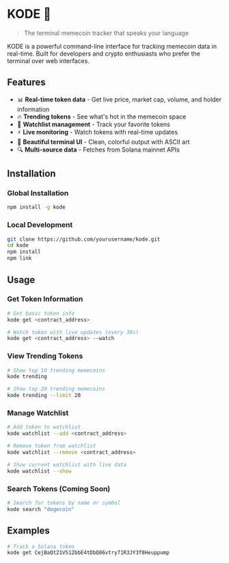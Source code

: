 # KODE 🚀

> The terminal memecoin tracker that speaks your language

KODE is a powerful command-line interface for tracking memecoin data in real-time. Built for developers and crypto enthusiasts who prefer the terminal over web interfaces.

## Features

- 📊 **Real-time token data** - Get live price, market cap, volume, and holder information
- 🔥 **Trending tokens** - See what's hot in the memecoin space
- 👀 **Watchlist management** - Track your favorite tokens
- ⚡ **Live monitoring** - Watch tokens with real-time updates
- 🎨 **Beautiful terminal UI** - Clean, colorful output with ASCII art
- 🔍 **Multi-source data** - Fetches from Solana mainnet APIs

## Installation

### Global Installation

```bash
npm install -g kode
```

### Local Development

```bash
git clone https://github.com/yourusername/kode.git
cd kode
npm install
npm link
```

## Usage

### Get Token Information

```bash
# Get basic token info
kode get <contract_address>

# Watch token with live updates (every 30s)
kode get <contract_address> --watch
```

### View Trending Tokens

```bash
# Show top 10 trending memecoins
kode trending

# Show top 20 trending memecoins
kode trending --limit 20
```

### Manage Watchlist

```bash
# Add token to watchlist
kode watchlist --add <contract_address>

# Remove token from watchlist
kode watchlist --remove <contract_address>

# Show current watchlist with live data
kode watchlist --show
```

### Search Tokens (Coming Soon)

```bash
# Search for tokens by name or symbol
kode search "dogecoin"
```

## Examples

```bash
# Track a Solana token
kode get CejBaQt21V512bbE4tDbQ86vtry71R3JY3f8Heuppump
```
